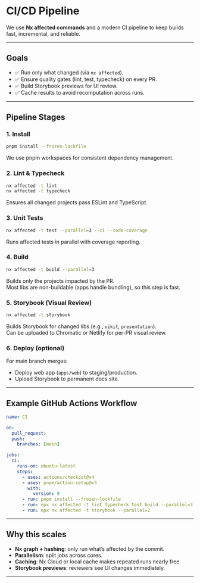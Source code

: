# CI/CD Pipeline

We use **Nx affected commands** and a modern CI pipeline to keep builds fast, incremental, and reliable.

---

## Goals

- ✅ Run only what changed (via `nx affected`).
- ✅ Ensure quality gates (lint, test, typecheck) on every PR.
- ✅ Build Storybook previews for UI review.
- ✅ Cache results to avoid recomputation across runs.

---

## Pipeline Stages

### 1. Install

```bash
pnpm install --frozen-lockfile
```

We use pnpm workspaces for consistent dependency management.

### 2. Lint & Typecheck

```bash
nx affected -t lint
nx affected -t typecheck
```

Ensures all changed projects pass ESLint and TypeScript.

### 3. Unit Tests

```bash
nx affected -t test --parallel=3 --ci --code-coverage
```

Runs affected tests in parallel with coverage reporting.

### 4. Build

```bash
nx affected -t build --parallel=3
```

Builds only the projects impacted by the PR.  
Most libs are non-buildable (apps handle bundling), so this step is fast.

### 5. Storybook (Visual Review)

```bash
nx affected -t storybook
```

Builds Storybook for changed libs (e.g., `uikit`, `presentation`).  
Can be uploaded to Chromatic or Netlify for per-PR visual review.

### 6. Deploy (optional)

For main branch merges:
- Deploy web app (`apps/web`) to staging/production.
- Upload Storybook to permanent docs site.

---

## Example GitHub Actions Workflow

```yaml
name: CI

on:
  pull_request:
  push:
    branches: [main]

jobs:
  ci:
    runs-on: ubuntu-latest
    steps:
      - uses: actions/checkout@v4
      - uses: pnpm/action-setup@v3
        with:
          version: 9
      - run: pnpm install --frozen-lockfile
      - run: npx nx affected -t lint typecheck test build --parallel=3 --ci
      - run: npx nx affected -t storybook --parallel=2
```

---

## Why this scales

- **Nx graph + hashing**: only run what’s affected by the commit.
- **Parallelism**: split jobs across cores.
- **Caching**: Nx Cloud or local cache makes repeated runs nearly free.
- **Storybook previews**: reviewers see UI changes immediately.

---
